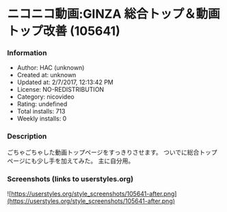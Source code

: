 # ニコニコ動画:GINZA 総合トップ＆動画トップ改善 (105641)

### Information
- Author: HAC (unknown)
- Created at: unknown
- Updated at: 2/7/2017, 12:13:42 PM
- License: NO-REDISTRIBUTION
- Category: nicovideo
- Rating: undefined
- Total installs: 713
- Weekly installs: 0


### Description
ごちゃごちゃした動画トップページをすっきりさせます。
ついでに総合トップページにも少し手を加えてみた。
主に自分用。


### Screenshots (links to userstyles.org)
![https://userstyles.org/style_screenshots/105641-after.png](https://userstyles.org/style_screenshots/105641-after.png)


